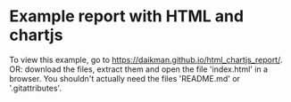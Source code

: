 # Example report with HTML and chartjs

To view this example, go to https://daikman.github.io/html_chartjs_report/. OR:
download the files, extract them and open the file 'index.html' in a browser.
You shouldn't actually need the files 'README.md' or '.gitattributes'.
